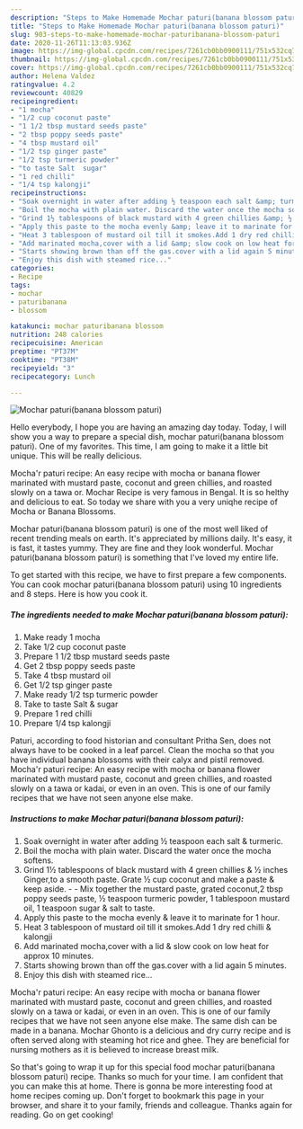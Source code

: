 ```yaml
---
description: "Steps to Make Homemade Mochar paturi(banana blossom paturi)"
title: "Steps to Make Homemade Mochar paturi(banana blossom paturi)"
slug: 903-steps-to-make-homemade-mochar-paturibanana-blossom-paturi
date: 2020-11-26T11:13:03.936Z
image: https://img-global.cpcdn.com/recipes/7261cb0bb0900111/751x532cq70/mochar-paturibanana-blossom-paturi-recipe-main-photo.jpg
thumbnail: https://img-global.cpcdn.com/recipes/7261cb0bb0900111/751x532cq70/mochar-paturibanana-blossom-paturi-recipe-main-photo.jpg
cover: https://img-global.cpcdn.com/recipes/7261cb0bb0900111/751x532cq70/mochar-paturibanana-blossom-paturi-recipe-main-photo.jpg
author: Helena Valdez
ratingvalue: 4.2
reviewcount: 40829
recipeingredient:
- "1 mocha"
- "1/2 cup coconut paste"
- "1 1/2 tbsp mustard seeds paste"
- "2 tbsp poppy seeds paste"
- "4 tbsp mustard oil"
- "1/2 tsp ginger paste"
- "1/2 tsp turmeric powder"
- "to taste Salt  sugar"
- "1 red chilli"
- "1/4 tsp kalongji"
recipeinstructions:
- "Soak overnight in water after adding ½ teaspoon each salt &amp; turmeric."
- "Boil the mocha with plain water. Discard the water once the mocha softens."
- "Grind 1½ tablespoons of black mustard with 4 green chillies &amp; ½ inches Ginger,to a smooth paste. Grate ½ cup coconut and make a paste &amp; keep aside.  Mix together the mustard paste, grated coconut,2 tbsp poppy seeds paste, ½ teaspoon turmeric powder, 1 tablespoon mustard oil, 1 teaspoon sugar &amp; salt to taste."
- "Apply this paste to the mocha evenly &amp; leave it to marinate for 1 hour."
- "Heat 3 tablespoon of mustard oil till it smokes.Add 1 dry red chilli &amp; kalongji"
- "Add marinated mocha,cover with a lid &amp; slow cook on low heat for approx 10 minutes."
- "Starts showing brown than off the gas.cover with a lid again 5 minutes."
- "Enjoy this dish with steamed rice..."
categories:
- Recipe
tags:
- mochar
- paturibanana
- blossom

katakunci: mochar paturibanana blossom 
nutrition: 248 calories
recipecuisine: American
preptime: "PT37M"
cooktime: "PT38M"
recipeyield: "3"
recipecategory: Lunch

---
```



![Mochar paturi(banana blossom paturi)](https://img-global.cpcdn.com/recipes/7261cb0bb0900111/751x532cq70/mochar-paturibanana-blossom-paturi-recipe-main-photo.jpg)

Hello everybody, I hope you are having an amazing day today. Today, I will show you a way to prepare a special dish, mochar paturi(banana blossom paturi). One of my favorites. This time, I am going to make it a little bit unique. This will be really delicious.

Mocha&#39;r paturi recipe: An easy recipe with mocha or banana flower marinated with mustard paste, coconut and green chillies, and roasted slowly on a tawa or. Mochar Recipe is very famous in Bengal. It is so helthy and delicious to eat. So today we share with you a very uniqhe recipe of Mocha or Banana Blossoms.

Mochar paturi(banana blossom paturi) is one of the most well liked of recent trending meals on earth. It's appreciated by millions daily. It's easy, it is fast, it tastes yummy. They are fine and they look wonderful. Mochar paturi(banana blossom paturi) is something that I've loved my entire life.


To get started with this recipe, we have to first prepare a few components. You can cook mochar paturi(banana blossom paturi) using 10 ingredients and 8 steps. Here is how you cook it.

<!--inarticleads1-->

##### The ingredients needed to make Mochar paturi(banana blossom paturi):

1. Make ready 1 mocha
1. Take 1/2 cup coconut paste
1. Prepare 1 1/2 tbsp mustard seeds paste
1. Get 2 tbsp poppy seeds paste
1. Take 4 tbsp mustard oil
1. Get 1/2 tsp ginger paste
1. Make ready 1/2 tsp turmeric powder
1. Take to taste Salt &amp; sugar
1. Prepare 1 red chilli
1. Prepare 1/4 tsp kalongji


Paturi, according to food historian and consultant Pritha Sen, does not always have to be cooked in a leaf parcel. Clean the mocha so that you have individual banana blossoms with their calyx and pistil removed. Mocha&#39;r paturi recipe: An easy recipe with mocha or banana flower marinated with mustard paste, coconut and green chillies, and roasted slowly on a tawa or kadai, or even in an oven. This is one of our family recipes that we have not seen anyone else make. 

<!--inarticleads2-->

##### Instructions to make Mochar paturi(banana blossom paturi):

1. Soak overnight in water after adding ½ teaspoon each salt &amp; turmeric.
1. Boil the mocha with plain water. Discard the water once the mocha softens.
1. Grind 1½ tablespoons of black mustard with 4 green chillies &amp; ½ inches Ginger,to a smooth paste. Grate ½ cup coconut and make a paste &amp; keep aside. -  - Mix together the mustard paste, grated coconut,2 tbsp poppy seeds paste, ½ teaspoon turmeric powder, 1 tablespoon mustard oil, 1 teaspoon sugar &amp; salt to taste.
1. Apply this paste to the mocha evenly &amp; leave it to marinate for 1 hour.
1. Heat 3 tablespoon of mustard oil till it smokes.Add 1 dry red chilli &amp; kalongji
1. Add marinated mocha,cover with a lid &amp; slow cook on low heat for approx 10 minutes.
1. Starts showing brown than off the gas.cover with a lid again 5 minutes.
1. Enjoy this dish with steamed rice...


Mocha&#39;r paturi recipe: An easy recipe with mocha or banana flower marinated with mustard paste, coconut and green chillies, and roasted slowly on a tawa or kadai, or even in an oven. This is one of our family recipes that we have not seen anyone else make. The same dish can be made in a banana. Mochar Ghonto is a delicious and dry curry recipe and is often served along with steaming hot rice and ghee. They are beneficial for nursing mothers as it is believed to increase breast milk. 

So that's going to wrap it up for this special food mochar paturi(banana blossom paturi) recipe. Thanks so much for your time. I am confident that you can make this at home. There is gonna be more interesting food at home recipes coming up. Don't forget to bookmark this page in your browser, and share it to your family, friends and colleague. Thanks again for reading. Go on get cooking!
